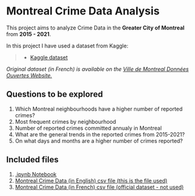 # Montreal Crime Data Analysis 

This project aims to analyze Crime Data in the **Greater City of Montreal** from **2015 - 2021**.  


In this project I have used a dataset from Kaggle:
> - [Kaggle dataset](https://www.kaggle.com/datasets/kalvainhindi/montral-crimes)

_Original dataset (in French) is available on the [Ville de Montreal Données Ouvertes Website.](https://donnees.montreal.ca/)_

## Questions to be explored
1. Which Montreal neighbourhoods have a higher number of reported crimes?
2. Most frequent crimes by neighbourhood
3. Number of reported crimes committed annualy in Montreal
4. What are the general trends in the reported crimes from 2015-2021?
5. On what days and months are a higher number of crimes reported?

## Included files
1. [.ipynb Notebook](https://github.com/alaa-mohamedahmed/mtl-crime-data/blob/main/Montreal%20Crime%20Data%20Analysis%20(2015-2021).ipynb)
2. [ Montreal Crime Data (in English) csv file (this is the file used)](mtl-crime-data.csv)
3. [Montreal Crime Data (in French) csv file (official dataset - not used)](fr-mtl-crime-data.csv)

